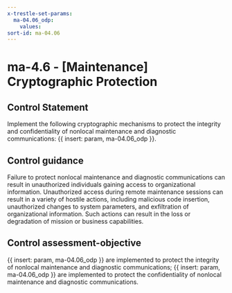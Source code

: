 ```yaml
---
x-trestle-set-params:
  ma-04.06_odp:
    values:
sort-id: ma-04.06
---
```


# ma-4.6 - \[Maintenance\] Cryptographic Protection

## Control Statement

Implement the following cryptographic mechanisms to protect the integrity and confidentiality of nonlocal maintenance and diagnostic communications: {{ insert: param, ma-04.06_odp }}.

## Control guidance

Failure to protect nonlocal maintenance and diagnostic communications can result in unauthorized individuals gaining access to organizational information. Unauthorized access during remote maintenance sessions can result in a variety of hostile actions, including malicious code insertion, unauthorized changes to system parameters, and exfiltration of organizational information. Such actions can result in the loss or degradation of mission or business capabilities.

## Control assessment-objective

{{ insert: param, ma-04.06_odp }} are implemented to protect the integrity of nonlocal maintenance and diagnostic communications;
{{ insert: param, ma-04.06_odp }} are implemented to protect the confidentiality of nonlocal maintenance and diagnostic communications.
